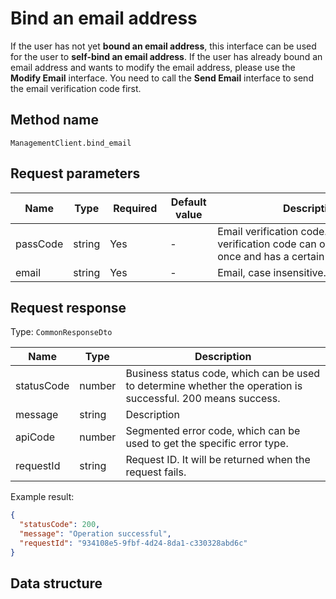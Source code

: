# Bind an email address

<!--
Warning ⚠️:
Do not modify this document directly,
https://github.com/Authing/authing-docs-factory
Use this project to generate
-->

<LastUpdated />

If the user has not yet **bound an email address**, this interface can be used for the user to **self-bind an email address**. If the user has already bound an email address and wants to modify the email address, please use the **Modify Email** interface. You need to call the **Send Email** interface to send the email verification code first.

## Method name

`ManagementClient.bind_email`

## Request parameters

| Name     | Type   | <div style="width:80px">Required</div> | <div style="width:60px">Default value</div> | <div style="width:300px">Description</div>                                                                   | <div style="width:200px">Sample value</div> |
| -------- | ------ | -------------------------------------- | ------------------------------------------- | ------------------------------------------------------------------------------------------------------------ | ------------------------------------------- |
| passCode | string | Yes                                    | -                                           | Email verification code. An email verification code can only be used once and has a certain validity period. | `123456`                                    |
| email    | string | Yes                                    | -                                           | Email, case insensitive.                                                                                     | `test@example.com`                          |

## Request response

Type: `CommonResponseDto`

| Name       | Type   | Description                                                                                                  |
| ---------- | ------ | ------------------------------------------------------------------------------------------------------------ |
| statusCode | number | Business status code, which can be used to determine whether the operation is successful. 200 means success. |
| message    | string | Description                                                                                                  |
| apiCode    | number | Segmented error code, which can be used to get the specific error type.                                      |
| requestId  | string | Request ID. It will be returned when the request fails.                                                      |

Example result:

```json
{
  "statusCode": 200,
  "message": "Operation successful",
  "requestId": "934108e5-9fbf-4d24-8da1-c330328abd6c"
}
```

## Data structure
